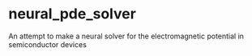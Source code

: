 # neural_pde_solver
An attempt to make a neural solver for the electromagnetic potential in semiconductor devices
